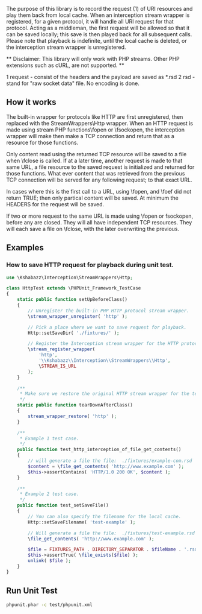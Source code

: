 The purpose of this library is to record the request (1) of URI resources and play them back from local cache. When an
interception stream wrapper is registered, for a given protocol, it will handle all URI request for that protocol.
Acting as a middleman, the first request will be allowed so that it can be saved locally; this save is then played back
for all subsequent calls. Please note that playback is indefinite, until the local cache is deleted, or the interception
stream wrapper is unregistered.

** Disclaimer: This library will only work with PHP streams. Other PHP extensions such as cURL, are not supported. **

1 request - consist of the headers and the payload are saved as *.rsd
2 rsd - stand for "raw socket data" file. No encoding is done.


## How it works

The built-in wrapper for protocols like HTTP are first unregistered, then replaced with the StreamWrappers\Http wrapper.
When an HTTP request is made using stream PHP functions\fopen or \fsockopen, the interception wrapper will make then
make a TCP connection and return that as a resource for those functions.

Only content read using the returned TCP resource will be saved to a file when \fclose is called. If at a later time,
another request is made to that same URL, a file resource to the saved request is initialized and returned for those
functions. What ever content that was retrieved from the previous TCP connection will be served for any following
request; to that exact URL.

In cases where this is the first call to a URL, using \fopen, and \foef did not return TRUE; then only partical content
will be saved. At minimum the HEADERS for the request will be saved.

If two or more request to the same URL is made using \fopen or fsockopen, before any are closed. They will all have
independent TCP resources. They will each save a file on \fclose, with the later overwriting the previous.


## Examples

### How to save HTTP request for playback during unit test.

```php
use \Kshabazz\Interception\StreamWrappers\Http;

class HttpTest extends \PHPUnit_Framework_TestCase
{
    static public function setUpBeforeClass()
    {
        // Unregister the built-in PHP HTTP protocol stream wrapper.
        \stream_wrapper_unregister( 'http' );

        // Pick a place where we want to save request for playback.
        Http::setSaveDir( './fixtures/' );

        // Register the Interception stream wrapper for the HTTP protocol.
        \stream_register_wrapper(
            'http',
            '\\Kshabazz\\Interception\\StreamWrappers\\Http',
            \STREAM_IS_URL
        );
    }

    /**
     * Make sure we restore the original HTTP stream wrapper for the test environment.
     */
    static public function tearDownAfterClass()
    {
        stream_wrapper_restore( 'http' );
    }

    /**
     * Example 1 test case.
     */
    public function test_http_interception_of_file_get_contents()
    {
        // will generate a file the file:  ./fixtures/example-com.rsd
        $content = \file_get_contents( 'http://www.example.com' );
        $this->assertContains( 'HTTP/1.0 200 OK', $content );
    }

    /**
     * Example 2 test case.
     */
    public function test_setSaveFile()
    {
        // You can also specify the filename for the local cache.
        Http::setSaveFilename( 'test-example' );

        // Will generate a file the file:  ./fixtures/test-example.rsd
        \file_get_contents( 'http://www.example.com' );

        $file = FIXTURES_PATH . DIRECTORY_SEPARATOR . $fileName . '.rsd';
        $this->assertTrue( \file_exists($file) );
        unlink( $file );
    }
}
```


## Run Unit Test

```bash
phpunit.phar -c test/phpunit.xml
```